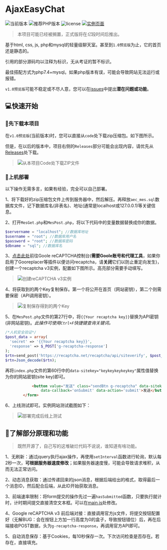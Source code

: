 # AjaxEasyChat
![当前版本](https://img.shields.io/badge/version-1.0%E9%A2%84%E8%A7%88%E7%89%88-brightgreen)
![推荐PHP版本](https://img.shields.io/badge/PHP-7.4-9cf)
![license](https://img.shields.io/github/license/yzl3014/AjaxEasyChat?color=FF5531)
[![实例页面](https://shields.io/badge/-%E6%9F%A5%E7%9C%8B%E5%AE%9E%E4%BE%8B%E7%AB%99%E7%82%B9-informational)](https://chat.yuanzj.top/)

> 本项目可能已经被搁置，正式版将在*亿*段时间后推出。

基于html, css, js, php和mysql的轻量级聊天室。甚至到`1.0预览版`为止，它的首页还是静态的。

引用的部分源码均以注释为标识，无从考证的暂不标识。

最佳搭配方式为php7.4+mysql。如果php版本有误，可能会导致网站无法运行或报错。

`v1.0预览版`可能不稳定或不尽人意，您可以在[issues](https://github.com/yzl3014/AjaxEasyChat/issues)中提出**潜在问题或功能**。

## 💻快速开始

### 🧬先下载本项目
在`v1.0预览版`(当前版本)时，您可以直接从`code`处下载zip压缩包。如下图所示。

但是，在以后的版本中，项目右侧的`Releases`部分可能会出现内容，请优先从[Releases](https://github.com/yzl3014/AjaxEasyChat/releases)处下载。

> ![从本项目Code处下载ZIP文件](https://user-images.githubusercontent.com/79385954/215659264-41507019-5f5d-4514-96dc-ffa642c1737f.png)

### 🎈上机部署
以下操作无需多言，如果有经验，完全可以自己部署。

1、将下载好的zip压缩包文件上传到服务器中，然后解压。再释放`aec_mes.sql`数据库文件，记下数据库名(非表名)、地址(通常是localhost或127.0.0.1)等关键信息。

2、打开`MesGet.php`和`MesPost.php`，将以下代码中的变量数据替换成你的数据。

```php
$servername = "localhost"; //数据库地址
$username = "root"; //数据库用户名
$password = "root"; //数据库密码
$dbname = "sql"; //数据库名
```

3、[点击此处](https://www.google.com/recaptcha/admin/create)前往Goole reCAPTCHA控制台(**需要Goole账号和代理工具**，如果你启用了Gooreplacer等插件以便访问recaptcha，请**关闭**它们以防止重定向发生)，创建一个recaptcha v3实例，配置如下图所示。高亮部分需要手动填写。

> ![创建reCAPTCHA v3实例](https://user-images.githubusercontent.com/79385954/215661456-15f61a8e-c933-4bac-adfc-c2dc52452230.png)

4、将获取到的两个Key复制保存。第一个将公开在首页（网站密钥），第二个则需要保密（API调用密钥）。
> ![复制保存得到的两个Key](https://user-images.githubusercontent.com/79385954/215661870-9db3871f-055c-43c5-ae33-232ac3b4e4d0.png)

5、在`MesPost.php`文件的第27行中，将`{{Your recaptcha key}}`替换为API密钥(非网站密钥)。*此操作可使用`Ctrl+F`快捷键查询关键词。*
```php
/*人机安全验证*/
$post_data = array(
  'secret' => '{{Your recaptcha key}}',
  'response' => $_POST['g-recaptcha-response']
);
$rtn=send_post('https://recaptcha.net/recaptcha/api/siteverify', $post_data);
$rtn=Json_decode($rtn);
```
再将`index.php`文件的第60行中的`data-sitekey="keykeykeykeykey"`属性值替换为你的网站密钥(site key)即可。
```html
			<button value="发送" class="sendBtn g-recaptcha" data-sitekey="{{此处替换为site key}}"
				data-callback='onSubmit' data-action='submit'>发送</button>
		</form>
```

6、上线测试即可。实例网站测试截图如下：
> ![部署完成后线上测试](https://user-images.githubusercontent.com/79385954/215665402-327ae090-ba5c-488c-9019-3f990d078663.png)


## 🤔了解部分原理和功能

> 既然开源了，自己写的这堆破烂代码不说说，谁知道有啥功能。

1、无刷新：通过jquery执行ajax操作，再使用`setInterval`函数进行轮询，默认每2秒一次，**可根据服务器速度修改**；如果服务器速度慢，可能会导致请求堆积，从而无法正常访问。

2、动态消息获取：通过传递回来的json消息，根据后端给出的格式，取得最后一个消息ID，然后配合后端，从此ID开始获取消息。

3、前端速率限制：将form提交的操作先过一遍`hasSubmitted`函数，只要执行就计时，计时期间提交直接清空文本框。可以在[main.js](https://github.com/yzl3014/AjaxEasyChat/blob/main/main.js#L64)处修改。

4、Google reCAPTCHA v3 前后端对接：直接调用官方js文件，将提交按钮配置好（无解BUG：会在按钮上方加一行高度为0的盒子，导致按钮错位）后，再在后端接收POST数据，头为`g-recaptcha-response`，再调用官方API即可。

5、自动消息保存：基于Cookies，每10秒保存一次。下次访问检查是否存在。若存在，直接填充。
